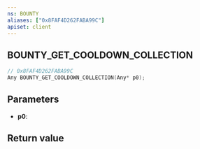 ```yaml
---
ns: BOUNTY
aliases: ["0x8FAF4D262FABA99C"]
apiset: client
---
```

## BOUNTY_GET_COOLDOWN_COLLECTION

```c
// 0x8FAF4D262FABA99C
Any BOUNTY_GET_COOLDOWN_COLLECTION(Any* p0);
```


## Parameters
* **p0**:

## Return value